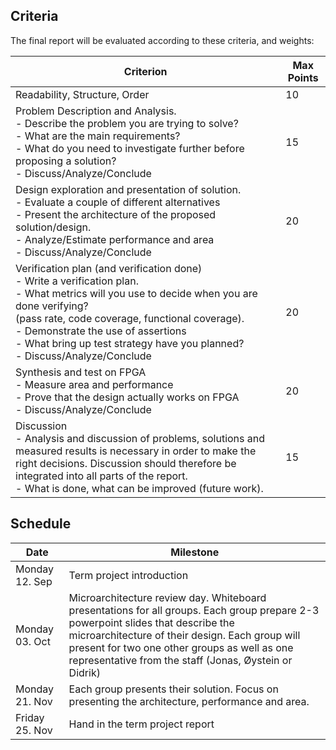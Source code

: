 ## Criteria

The final report will be evaluated according to these criteria, and weights:

|Criterion                    |Max Points|
|-----------------------------|----------|
|Readability, Structure, Order|10        |
|Problem Description and Analysis.<br>- Describe the problem you are trying to solve?<br>- What are the main requirements?<br>- What do you need to investigate further before proposing a solution?<br>- Discuss/Analyze/Conclude|15|
|Design exploration and presentation of solution.<br>- Evaluate a couple of different alternatives<br>- Present the architecture of the proposed solution/design.<br>- Analyze/Estimate performance and area<br>- Discuss/Analyze/Conclude|20|
|Verification plan (and verification done)<br>- Write a verification plan.<br>- What metrics will you use to decide when you are done verifying?<br>(pass rate, code coverage, functional coverage).<br>- Demonstrate the use of assertions<br>- What bring up test strategy have you planned?<br>- Discuss/Analyze/Conclude|20|
|Synthesis and test on FPGA<br>- Measure area and performance<br>- Prove that the design actually works on FPGA<br>- Discuss/Analyze/Conclude|20|
|Discussion<br>- Analysis and discussion of problems, solutions and measured results is necessary in order to make the right decisions. Discussion should therefore be integrated into all parts of the report.<br>- What is done, what can be improved (future work).|15|

## Schedule

|Date           |Milestone                |
|---------------|-------------------------|
|Monday 12. Sep |Term project introduction|
|Monday 03. Oct |Microarchitecture review day. Whiteboard presentations for all groups. Each group prepare 2-3 powerpoint slides that describe the microarchitecture of their design. Each group will present for two one other groups as well as one representative from the staff (Jonas, Øystein or Didrik)|
|Monday 21. Nov |Each group presents their solution. Focus on presenting the architecture, performance and area.|
|Friday 25. Nov |Hand in the term project report|
